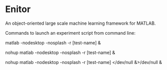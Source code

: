 Enitor
======

An object-oriented large scale machine learning framework for MATLAB.

Commands to launch an experiment script from command line:

matlab -nodesktop -nosplash -r [test-name] &

nohup matlab -nodesktop -nosplash -r [test-name] &

nohup matlab -nodesktop -nosplash -r [test-name] </dev/null &>/dev/null &

